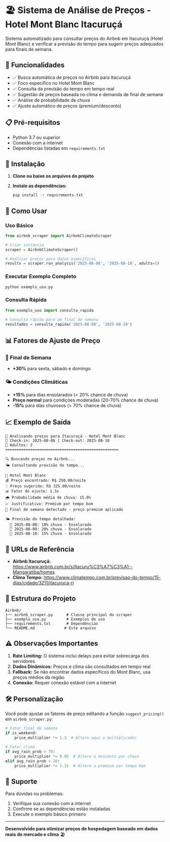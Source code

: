# 🏖️ Sistema de Análise de Preços - Hotel Mont Blanc Itacuruçá

Sistema automatizado para consultar preços do Airbnb em Itacuruçá (Hotel Mont Blanc) e verificar a previsão do tempo para sugerir preços adequados para finais de semana.

## 🚀 Funcionalidades

- ✅ Busca automática de preços no Airbnb para Itacuruçá
- ✅ Foco específico no Hotel Mont Blanc
- ✅ Consulta da previsão do tempo em tempo real
- ✅ Sugestão de preços baseada no clima e demanda de final de semana
- ✅ Análise de probabilidade de chuva
- ✅ Ajuste automático de preços (premium/desconto)

## 📋 Pré-requisitos

- Python 3.7 ou superior
- Conexão com a internet
- Dependências listadas em `requirements.txt`

## 🔧 Instalação

1. **Clone ou baixe os arquivos do projeto**

2. **Instale as dependências:**
   ```bash
   pip install -r requirements.txt
   ```

## 🎯 Como Usar

### Uso Básico

```python
from airbnb_scraper import AirbnbClimateScraper

# Criar instância
scraper = AirbnbClimateScraper()

# Analisar preços para datas específicas
results = scraper.run_analysis('2025-08-08', '2025-08-10', adults=2)
```

### Executar Exemplo Completo

```bash
python exemplo_uso.py
```

### Consulta Rápida

```python
from exemplo_uso import consulta_rapida

# Consulta rápida para um final de semana
resultados = consulta_rapida('2025-08-08', '2025-08-10')
```

## 📊 Fatores de Ajuste de Preço

### 🎉 Final de Semana
- **+30%** para sexta, sábado e domingo

### 🌤️ Condições Climáticas
- **+15%** para dias ensolarados (< 20% chance de chuva)
- **Preço normal** para condições moderadas (20-70% chance de chuva)
- **-15%** para dias chuvosos (> 70% chance de chuva)

## 📈 Exemplo de Saída

```
🏨 Analisando preços para Itacuruçá - Hotel Mont Blanc
📅 Check-in: 2025-08-08 | Check-out: 2025-08-10
👥 Adultos: 2
==================================================

🔍 Buscando preços no Airbnb...
🌤️ Consultando previsão do tempo...

🏨 Hotel Mont Blanc
💰 Preço encontrado: R$ 250.00/noite
💡 Preço sugerido: R$ 325.00/noite
📊 Fator de ajuste: 1.3x
🌧️ Probabilidade média de chuva: 15.0%
📈 Justificativa: Premium por tempo bom
🎉 Final de semana detectado - preço premium aplicado

🌤️ Previsão do tempo detalhada:
  📅 2025-08-08: 10% chuva - Ensolarado
  📅 2025-08-09: 20% chuva - Ensolarado
  📅 2025-08-10: 15% chuva - Ensolarado
```

## 🔗 URLs de Referência

- **Airbnb Itacuruçá:** https://www.airbnb.com.br/s/Itacuru%C3%A7%C3%A1--Mangaratiba/homes
- **Clima Tempo:** https://www.climatempo.com.br/previsao-do-tempo/15-dias/cidade/3211/itacuruca-rj

## 📝 Estrutura do Projeto

```
Airbnb/
├── airbnb_scraper.py      # Classe principal do scraper
├── exemplo_uso.py         # Exemplos de uso
├── requirements.txt       # Dependências
└── README.md             # Este arquivo
```

## ⚠️ Observações Importantes

1. **Rate Limiting:** O sistema inclui delays para evitar sobrecarga dos servidores
2. **Dados Dinâmicos:** Preços e clima são consultados em tempo real
3. **Fallback:** Se não encontrar dados específicos do Mont Blanc, usa preços médios da região
4. **Conexão:** Requer conexão estável com a internet

## 🛠️ Personalização

Você pode ajustar os fatores de preço editando a função `suggest_pricing()` em `airbnb_scraper.py`:

```python
# Fator final de semana
if is_weekend:
    price_multiplier *= 1.3  # Altere aqui o multiplicador

# Fator clima
if avg_rain_prob > 70:
    price_multiplier *= 0.85  # Altere o desconto por chuva
elif avg_rain_prob < 20:
    price_multiplier *= 1.15  # Altere o premium por tempo bom
```

## 🤝 Suporte

Para dúvidas ou problemas:
1. Verifique sua conexão com a internet
2. Confirme se as dependências estão instaladas
3. Execute o exemplo básico primeiro

---

**Desenvolvido para otimizar preços de hospedagem baseado em dados reais de mercado e clima** 🏖️